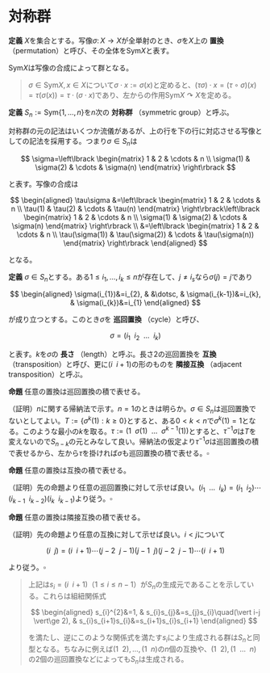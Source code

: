 
# 対称群

__定義__ $X$を集合とする。写像$\sigma\colon X\rightarrow X$が全単射のとき、$\sigma$を$X$上の **置換** （permutation）と呼び、その全体を$\mathrm{Sym}X$と表す。

$\mathrm{Sym}X$は写像の合成によって群となる。

> $\sigma\in\mathrm{Sym}X, x\in X$について$\sigma\cdot x:=\sigma(x)$と定めると、$(\tau\sigma)\cdot x=(\tau\circ\sigma)(x)=\tau(\sigma(x))=\tau\cdot(\sigma\cdot x)$であり、左からの作用$\mathrm{Sym}X\curvearrowright X$を定める。

__定義__ $S_{n}:=\mathrm{Sym}\lbrace 1, \dotsc, n \rbrace$を$n$次の **対称群** （symmetric group）と呼ぶ。


対称群の元の記法はいくつか流儀があるが、上の行を下の行に対応させる写像としての記法を採用する。つまり$\sigma\in S_{n}$は

$$
\sigma=\left\lbrack \begin{matrix} 1 & 2 & \cdots & n \\ \sigma(1) & \sigma(2) & \cdots & \sigma(n) \end{matrix} \right\rbrack
$$

と表す。写像の合成は

$$
\begin{aligned}
\tau\sigma &=\left\lbrack \begin{matrix} 1 & 2 & \cdots & n \\ \tau(1) & \tau(2) & \cdots & \tau(n) \end{matrix} \right\rbrack\left\lbrack \begin{matrix} 1 & 2 & \cdots & n \\ \sigma(1) & \sigma(2) & \cdots & \sigma(n) \end{matrix} \right\rbrack \\
&=\left\lbrack \begin{matrix} 1 & 2 & \cdots & n \\ \tau(\sigma(1)) & \tau(\sigma(2)) & \cdots & \tau(\sigma(n)) \end{matrix} \right\rbrack
\end{aligned}
$$

となる。

__定義__ $\sigma\in S_{n}$とする。ある$1\le i_{1}, \dotsc, i_{k}\le n$が存在して、$j\neq i_{s}$なら$\sigma(j)=j$であり

$$
\begin{aligned}
\sigma(i_{1})&=i_{2}, & &\dotsc, & \sigma(i_{k-1})&=i_{k}, & \sigma(i_{k})&=i_{1}
\end{aligned}
$$

が成り立つとする。このとき$\sigma$を **巡回置換** （cycle）と呼び、

$$
\sigma=(i_{1}\enspace i_{2}\enspace\dotsc\enspace i_{k})
$$

と表す。$k$を$\sigma$の **長さ** （length）と呼ぶ。長さ$2$の巡回置換を **互換** （transposition）と呼び、更に$(i\enspace i+1)$の形のものを **隣接互換** （adjacent transposition）と呼ぶ。

__命題__ 任意の置換は巡回置換の積で表せる。

（証明）$n$に関する帰納法で示す。$n=1$のときは明らか。$\sigma\in S_{n}$は巡回置換でないとしてよい。$T:=\lbrace \sigma^{k}(1) : k\ge 0 \rbrace$とすると、ある$0\lt k\lt n$で$\sigma^{k}(1)=1$となる。このような最小の$k$を取る。$\tau:=(1\enspace\sigma(1)\enspace\dotsc\enspace\sigma^{k-1}(1))$とすると、$\tau^{-1}\sigma$は$T$を変えないので$S_{n-k}$の元とみなして良い。帰納法の仮定より$\tau^{-1}\sigma$は巡回置換の積で表せるから、左から$\tau$を掛ければ$\sigma$も巡回置換の積で表せる。$\square$

__命題__ 任意の置換は互換の積で表せる。

（証明）先の命題より任意の巡回置換に対して示せば良い。$(i_{1}\enspace\dotsc\enspace i_{k})=(i_{1}\enspace i_{2})\dotsm(i_{k-1}\enspace i_{k-2})(i_{k}\enspace i_{k-1})$より従う。$\square$

__命題__ 任意の置換は隣接互換の積で表せる。

（証明）先の命題より任意の互換に対して示せば良い。$i\lt j$について

$$
(i\enspace j)=(i\enspace i+1)\dotsm(j-2\enspace j-1)(j-1\enspace j)(j-2\enspace j-1)\dotsm(i\enspace i+1)
$$

より従う。$\square$

> 上記は$s_{i}=(i\enspace i+1)$（$1\le i\le n-1$）が$S_{n}$の生成元であることを示している。これらは組紐関係式
>
> $$
> \begin{aligned}
> s_{i}^{2}&=1, & s_{i}s_{j}&=s_{j}s_{i}\quad(\vert i-j \vert\ge 2), & s_{i}s_{i+1}s_{i}&=s_{i+1}s_{i}s_{i+1}
> \end{aligned}
> $$
>
> を満たし、逆にこのような関係式を満たす$s_{i}$により生成される群は$S_{n}$と同型となる。ちなみに例えば$(1\enspace 2), \dotsc, (1\enspace n)$の$n$個の互換や、$(1\enspace 2), (1\enspace\dotsc\enspace n)$の$2$個の巡回置換などによっても$S_{n}$は生成される。











